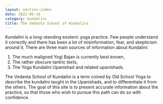 ```yaml
---
layout: section-index
date: 2022-05-14
category: kundalini
title: The Vedanta School of Kundalini
---
```


Kundalini is a long-standing esoteric yoga practice. Few people understand it correctly and there has been a lot of misinformation, fear, and skepticism around it. There are three main sources of information about Kundalini:

1. The much maligned Yogi Bajan is currently best known,
1. The rather obscure tantric texts,
1. The Yoga Kundalini Upanishad and related upanishads.

The Vedanta School of Kundalini is a term coined by Old School Yoga to describe the kundalini taught in the Upanishads, and to differentiate it from the others. The goal of this site is to present accurate information about the practice, so that those who wish to pursue this path can do so with confidence.